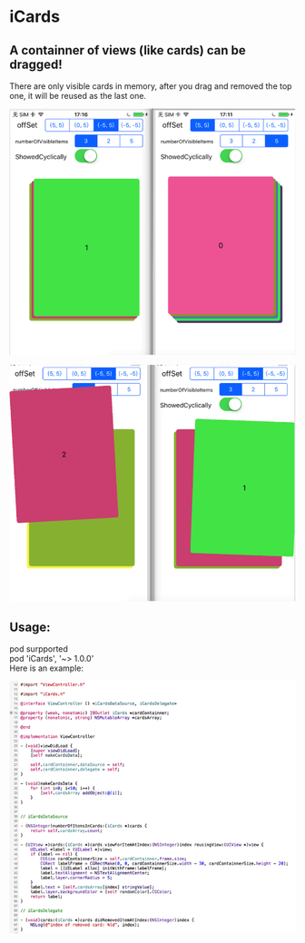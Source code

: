 # iCards
A containner of views (like cards) can be dragged!
---

There are only visible cards in memory, after you drag and removed the top one, it will be reused as the last one.

![iCards](https://github.com/DingHub/ScreenShots/blob/master/0.png)

![iCards](https://github.com/DingHub/ScreenShots/blob/master/1.png)

Usage:
---
pod surpported<br>
pod 'iCards', '~> 1.0.0'<br>
Here is an example:<br>

![iCards](https://github.com/DingHub/ScreenShots/blob/master/2.png)
